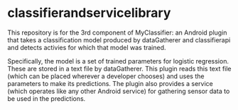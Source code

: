 # classifierandservicelibrary
This repository is for the 3rd component of MyClassifier: an Android plugin that takes a classification model produced by dataGatherer and classifierapi and detects activies for which that model was trained. 

Specifically, the model is a set of trained parameters for logistic regression. These are stored in a text file by dataGatherer. This plugin reads this text file (which can be placed wherever a developer chooses) and uses the parameters to make its predictions. The plugin also provides a service (which operates like any other Android service) for gathering sensor data to be used in the predictions.
